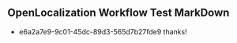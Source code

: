 ## OpenLocalization Workflow Test MarkDown
* e6a2a7e9-9c01-45dc-89d3-565d7b27fde9 thanks!

<!--HONumber=Oct16_HO4-->



